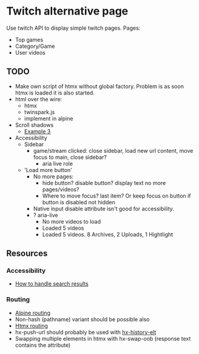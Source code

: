 # Twitch alternative page
Use twitch API to display simple twitch pages.
Pages:
* Top games
* Category/Game
* User videos


## TODO
* Make own script of htmx without global factory. Problem is as soon htmx is loaded it is also started.
* html over the wire:
  * htmx
  * twinspark.js
  * implement in alpine
* Scroll shadows
  * [Example 3](https://codepen.io/chris22smith/pen/OJMrWgb)
* Accessibility
  * Sidebar
    * game/stream clicked: close sidebar, load new url content, move focus to main, close sidebar?
      * aria live role
  * 'Load more button'
    * No more pages:
      * hide button? disable button? display text no more pages/videos?
      * Where to move focus? last item? Or keep focus on button if button is disabled not hidden
    * Native input disable attribute isn't good for accessibility.
    * ? aria-live
      * No more videos to load
      * Loaded 5 videos
      * Loaded 5 videos. 8 Archives, 2 Uploads, 1 Hightlight


## Resources

### Accessibility
* [How to handle search results](https://www.sajari.com/blog/wcag-compliance-guide)

### Routing
* [Alpine routing](https://github.com/alpinejs/alpine/issues/306#issuecomment-627400322)
* Non-hash (pathname) variant should be possible also
* [Htmx routing](https://htmx.org/attributes/hx-push-url/)
* hx-push-url should probably be used with [hx-history-elt](https://htmx.org/attributes/hx-history-elt/)
* Swapping multiple elements in htmx with hx-swap-oob (response text contains the attribute)

